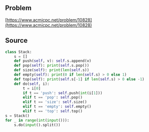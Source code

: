 ## Problem

[https://www.acmicpc.net/problem/10828](https://www.acmicpc.net/problem/10828)

## Source

```py
class Stack:
    s = []
    def push(self, v): self.s.append(v)
    def pop(self): print(self.s.pop())
    def size(self): print(len(self.s))
    def empty(self): print(0 if len(self.s) > 0 else 1)
    def top(self): print(self.s[-1] if len(self.s) > 0 else -1)
    def do(self, i):
        t = i[0]
        if t == 'push': self.push(int(i[1]))
        elif t == 'pop': self.pop()        
        elif t == 'size': self.size()
        elif t == 'empty': self.empty()
        elif t == 'top': self.top()
s = Stack()
for _ in range(int(input())):
    s.do(input().split())
```